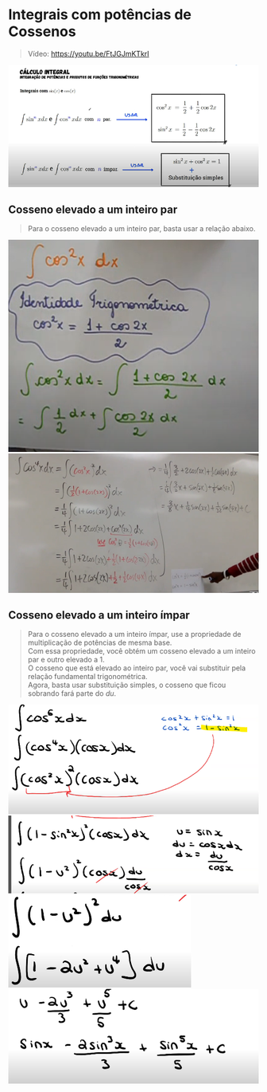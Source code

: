 # Integrais com potências de Cossenos

> Vídeo: https://youtu.be/FtJGJmKTkrI<br>

![img](https://github.com/joao-pedro-angelo/AventurasPi/blob/main/imgs/senoECosseno.png)

## Cosseno elevado a um inteiro par

> Para o cosseno elevado a um inteiro par, basta usar a relação abaixo.

![img01](https://github.com/joao-pedro-angelo/AventurasPi/blob/main/imgs/cosseno01.png)<br>
![img02](https://github.com/joao-pedro-angelo/AventurasPi/blob/main/imgs/cosseno02.png)<br>

## Cosseno elevado a um inteiro ímpar

> Para o cosseno elevado a um inteiro ímpar, use a propriedade de multiplicação de potências de mesma base.<br>
> Com essa propriedade, você obtém um cosseno elevado a um inteiro par e outro elevado a 1.<br>
> O cosseno que está elevado ao inteiro par, você vai substituir pela relação fundamental trigonométrica.<br>
> Agora, basta usar substituição simples, o cosseno que ficou sobrando fará parte do *du*.

![img03](https://github.com/joao-pedro-angelo/AventurasPi/blob/main/imgs/cosseno03.png)<br>
![img04](https://github.com/joao-pedro-angelo/AventurasPi/blob/main/imgs/cosseno04.png)<br>
![img05](https://github.com/joao-pedro-angelo/AventurasPi/blob/main/imgs/cosseno05.png)<br>
![img06](https://github.com/joao-pedro-angelo/AventurasPi/blob/main/imgs/cosseno06.png)<br>
